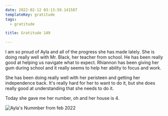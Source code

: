 ```yaml
---
date: 2022-02-12 03:13:59.141587
templateKey: gratitude
tags:
  - gratitude

title: Gratitude 149

---
```


I am so proud of Ayla and all of the progress she has made lately.  She is
doing really well with Mr. Black, her teacher from school.  He has been really
good at helping us navigate what to expect.  Rhiannon has been giving her gum
during school and it really seems to help her ability to focus and work.

She has been doing really well with her peristeen and getting her independence
back.  It's really hard for her to want to do it, but she does really good at
understanding that she needs to do it.

Today she gave me her number, oh and her house is 4.

![Ayla's Nummber from feb 2022](https://dropper.wayl.one/api/file/1cb8c196-d356-46f6-88e6-96e96abe2859.png)
